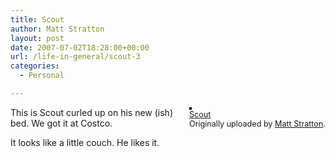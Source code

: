 ```yaml
---
title: Scout
author: Matt Stratton
layout: post
date: 2007-07-02T18:28:00+00:00
url: /life-in-general/scout-3
categories:
  - Personal

---
```

<div style="float:right;margin-left:10px;margin-bottom:10px;">
  <a title="photo sharing" href="https://www.flickr.com/photos/mugsy/699773740/"><img style="border:2px solid rgb(0,0,0);" alt="" src="https://farm2.static.flickr.com/1222/699773740_94a0500d7d_m.jpg" /></a> <br /> <span style="font-size:.9em;margin-top:0;"> <a href="https://www.flickr.com/photos/mugsy/699773740/">Scout</a> <br /> Originally uploaded by <a href="https://www.flickr.com/people/mugsy/">Matt Stratton</a>. </span>
</div>

This is Scout curled up on his new (ish) bed. We got it at Costco.

It looks like a little couch. He likes it.